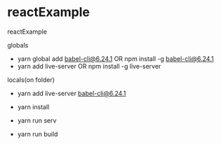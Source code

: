 # reactExample
reactExample


globals
- yarn global add babel-cli@6.24.1 OR npm install -g babel-cli@6.24.1
- yarn add live-server  OR  npm install -g live-server

locals(on folder)
- yarn add live-server babel-cli@6.24.1


- yarn install
- yarn run serv
- yarn run build